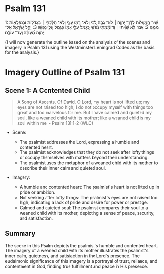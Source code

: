 # Psalm 131
1: שִׁ֥יר הַֽמַּֽעֲל֗וֹת לְדָ֫וִ֥ד יְהוָ֤ה ׀ לֹא־ גָבַ֣הּ לִ֭בִּי וְלֹא־ רָמ֣וּ עֵינַ֑י וְלֹֽא־ הִלַּ֓כְתִּי ׀ בִּגְדֹל֖וֹת וּבְנִפְלָא֣וֹת מִמֶּֽנִּי׃
2: אִם־ לֹ֤א שִׁוִּ֨יתִי ׀ וְדוֹמַ֗מְתִּי נַ֫פְשִׁ֥י כְּ֭גָמֻל עֲלֵ֣י אִמּ֑וֹ כַּגָּמֻ֖ל עָלַ֣י נַפְשִֽׁי׃
3: יַחֵ֣ל יִ֭שְׂרָאֵל אֶל־ יְהוָ֑ה מֵֽ֝עַתָּ֗ה וְעַד־ עוֹלָֽם׃

{I will now generate the outline based on the analysis of the scenes and imagery in Psalm 131 using the Westminster Leningrad Codex as the basis for the analysis.}

# Imagery Outline of Psalm 131

## Scene 1: A Contented Child

> A Song of Ascents. Of David. O Lord, my heart is not lifted up; my eyes are not raised too high; I do not occupy myself with things too great and too marvelous for me. But I have calmed and quieted my soul, like a weaned child with its mother; like a weaned child is my soul within me. - Psalm 131:1-2 (WLC)

- Scene:
  - The psalmist addresses the Lord, expressing a humble and contented heart.
  - The psalmist acknowledges that they do not seek after lofty things or occupy themselves with matters beyond their understanding.
  - The psalmist uses the metaphor of a weaned child with its mother to describe their inner calm and quieted soul.

- Imagery:
  - A humble and contented heart: The psalmist's heart is not lifted up in pride or ambition.
  - Not seeking after lofty things: The psalmist's eyes are not raised too high, indicating a lack of pride and desire for power or prestige.
  - Calmed and quieted soul: The psalmist compares their soul to a weaned child with its mother, depicting a sense of peace, security, and satisfaction.

## Summary

The scene in this Psalm depicts the psalmist's humble and contented heart. The imagery of a weaned child with its mother illustrates the psalmist's inner calm, quietness, and satisfaction in the Lord's presence. The eudaimonic significance of this imagery is a portrayal of trust, reliance, and contentment in God, finding true fulfillment and peace in His presence.